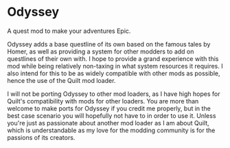 # Odyssey

A quest mod to make your adventures Epic.

Odyssey adds a base questline of its own based on the famous tales by Homer, as well as providing a system for other modders to add on questlines of their own with. I hope to provide a grand experience with this mod while being relatively non-taxing in what system resources it requires. I also intend for this to be as widely compatible with other mods as possible, hence the use of the Quilt mod loader.

I will not be porting Odyssey to other mod loaders, as I have high hopes for Quilt's compatibility with mods for other loaders. You are more than welcome to make ports for Odyssey if you credit me properly, but in the best case scenario you will hopefully not have to in order to use it. Unless you're just as passionate about another mod loader as I am about Quilt, which is understandable as my love for the modding community is for the passions of its creators.
